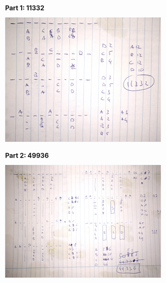 Part 1: 11332
------

![11332](part1.jpg "Part 1")

Part 2: 49936
-------------

![49936](part2.jpg "Part 2")
